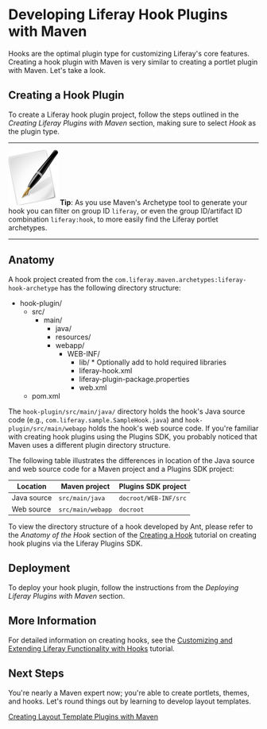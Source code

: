 # Developing Liferay Hook Plugins with Maven

Hooks are the optimal plugin type for customizing Liferay's core features.
Creating a hook plugin with Maven is very similar to creating a portlet plugin
with Maven. Let's take a look. 

## Creating a Hook Plugin

To create a Liferay hook plugin project, follow the steps outlined in the
*Creating Liferay Plugins with Maven* section, making sure to select *Hook* as
the plugin type. 

---

![tip](../../images/tip-pen-paper.png) **Tip**: As you use Maven's Archetype
tool to generate your hook you can filter on group ID `liferay`, or even the
group ID/artifact ID combination `liferay:hook`, to more easily find the
Liferay portlet archetypes. 

---

## Anatomy

A hook project created from the
`com.liferay.maven.archetypes:liferay-hook-archetype` has the following
directory structure: 

- hook-plugin/
    - src/
        - main/
            - java/
            - resources/
            - webapp/
                - WEB-INF/
                    - lib/  \* Optionally add to hold required libraries
                    - liferay-hook.xml
                    - liferay-plugin-package.properties
                    - web.xml
    - pom.xml

The `hook-plugin/src/main/java/` directory holds the hook's Java source code
(e.g., `com.liferay.sample.SampleHook.java`) and `hook-plugin/src/main/webapp`
holds the hook's web source code. If you're familiar with creating hook plugins
using the Plugins SDK, you probably noticed that Maven uses a different plugin
directory structure. 

The following table illustrates the differences in location of the Java source
and web source code for a Maven project and a Plugins SDK project: 

Location    | Maven project     | Plugins SDK project   |
----------- | ----------------- | --------------------- |
Java source | `src/main/java`   | `docroot/WEB-INF/src` |
Web source  | `src/main/webapp` | `docroot`             |

To view the directory structure of a hook developed by Ant, please refer to the
*Anatomy of the Hook* section of the [Creating a Hook](www.liferay.com)
tutorial on creating hook plugins via the Liferay Plugins SDK. 

## Deployment

To deploy your hook plugin, follow the instructions from the *Deploying Liferay
Plugins with Maven* section. 

## More Information

For detailed information on creating hooks, see the [Customizing and Extending
Liferay Functionality with Hooks](www.liferay.com) tutorial.

## Next Steps

You're nearly a Maven expert now; you're able to create portlets, themes, and
hooks. Let's round things out by learning to develop layout templates. 

[Creating Layout Template Plugins with Maven](http://www.liferay.com)
